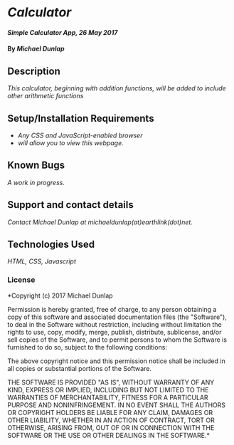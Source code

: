 # _Calculator_

#### _Simple Calculator App, 26 May 2017_

#### By _**Michael Dunlap**_

## Description

_This calculator, beginning with addition functions, will be added to include other arithmetic functions_

## Setup/Installation Requirements

* _Any CSS and JavaScript-enabled browser_
* _will allow you to view this webpage._

## Known Bugs

_A work in progress._

## Support and contact details

_Contact Michael Dunlap at michaeldunlap(at)earthlink(dot)net._

## Technologies Used

_HTML, CSS, Javascript_

### License

*Copyright (c) 2017 Michael Dunlap

Permission is hereby granted, free of charge, to any person obtaining a copy
of this software and associated documentation files (the "Software"), to deal
in the Software without restriction, including without limitation the rights
to use, copy, modify, merge, publish, distribute, sublicense, and/or sell
copies of the Software, and to permit persons to whom the Software is
furnished to do so, subject to the following conditions:

The above copyright notice and this permission notice shall be included in all
copies or substantial portions of the Software.

THE SOFTWARE IS PROVIDED "AS IS", WITHOUT WARRANTY OF ANY KIND, EXPRESS OR
IMPLIED, INCLUDING BUT NOT LIMITED TO THE WARRANTIES OF MERCHANTABILITY,
FITNESS FOR A PARTICULAR PURPOSE AND NONINFRINGEMENT. IN NO EVENT SHALL THE
AUTHORS OR COPYRIGHT HOLDERS BE LIABLE FOR ANY CLAIM, DAMAGES OR OTHER
LIABILITY, WHETHER IN AN ACTION OF CONTRACT, TORT OR OTHERWISE, ARISING FROM,
OUT OF OR IN CONNECTION WITH THE SOFTWARE OR THE USE OR OTHER DEALINGS IN THE
SOFTWARE.*
